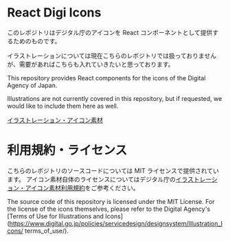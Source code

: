# React Digi Icons

このレポジトリはデジタル庁のアイコンを React コンポーネントとして提供するためのものです。

イラストレーションについては現在こちらのレポジトリでは扱っておりませんが、需要があればこちらも入れていきたいと思っております。

This repository provides React components for the icons of the Digital Agency of Japan.

Illustrations are not currently covered in this repository, but if requested, we would like to include them here as well.

[イラストレーション・アイコン素材](https://www.digital.go.jp/policies/servicedesign/designsystem/Illustration_Icons/)

# 利用規約・ライセンス

こちらのレポジトリのソースコードについては MIT ライセンスで提供されています。
アイコン素材自体のライセンスについてはデジタル庁の[イラストレーション・アイコン素材利用規約](https://www.digital.go.jp/policies/servicedesign/designsystem/Illustration_Icons/terms_of_use/)をご参考ください。

The source code of this repository is licensed under the MIT License.
For the license of the icons themselves, please refer to the Digital Agency's [Terms of Use for Illustrations and Icons](https://www.digital.go.jp/policies/servicedesign/designsystem/Illustration_Icons/ terms_of_use/).
